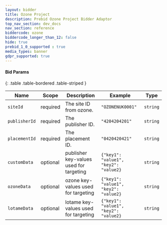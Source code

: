 ```yaml
---
layout: bidder
title: Ozone Project
description: Prebid Ozone Project Bidder Adaptor
top_nav_section: dev_docs
nav_section: reference
biddercode: ozone 
biddercode_longer_than_12: false
hide: true
prebid_1_0_supported : true
media_types: banner
gdpr_supported: true
---
```


#### Bid Params

{: .table .table-bordered .table-striped }

| Name      | Scope    | Description               | Example    | Type     |
|-----------|----------|---------------------------|------------|----------|
| `siteId`    | required | The site ID from ozone.  | `"OZONENUK0001"` | `string` |
| `publisherId`    | required | The publisher ID.  | `"4204204201"` | `string` |
| `placementId`    | required | The placement ID.  | `"0420420421"` | `string` |
| `customData`     | optional | publisher key-values used for targeting | `{"key1": "value1", "key2": "value2}` | `string` |
| `ozoneData`      | optional | ozone key-values used for targeting | `{"key1": "value1", "key2": "value2}` | `string` |
| `lotameData`     | optional | lotame key-values used for targeting | `{"key1": "value1", "key2": "value2}` | `string` |
